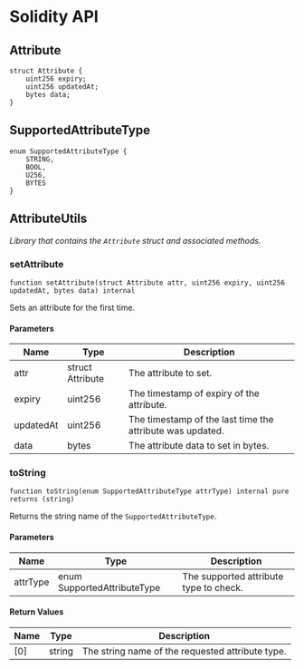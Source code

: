 # Solidity API

## Attribute

```solidity
struct Attribute {
    uint256 expiry;
    uint256 updatedAt;
    bytes data;
}
```

## SupportedAttributeType

```solidity
enum SupportedAttributeType {
    STRING,
    BOOL,
    U256,
    BYTES
}
```

## AttributeUtils

_Library that contains the `Attribute` struct and associated methods._

### setAttribute

```solidity
function setAttribute(struct Attribute attr, uint256 expiry, uint256 updatedAt, bytes data) internal
```

Sets an attribute for the first time.

#### Parameters

| Name      | Type             | Description                                               |
| --------- | ---------------- | --------------------------------------------------------- |
| attr      | struct Attribute | The attribute to set.                                     |
| expiry    | uint256          | The timestamp of expiry of the attribute.                 |
| updatedAt | uint256          | The timestamp of the last time the attribute was updated. |
| data      | bytes            | The attribute data to set in bytes.                       |

### toString

```solidity
function toString(enum SupportedAttributeType attrType) internal pure returns (string)
```

Returns the string name of the `SupportedAttributeType`.

#### Parameters

| Name     | Type                        | Description                            |
| -------- | --------------------------- | -------------------------------------- |
| attrType | enum SupportedAttributeType | The supported attribute type to check. |

#### Return Values

| Name | Type   | Description                                      |
| ---- | ------ | ------------------------------------------------ |
| [0]  | string | The string name of the requested attribute type. |
